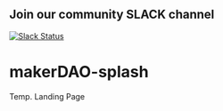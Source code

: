 ## Join our community SLACK channel


[![Slack Status](http://slack.makerdao.com/badge.svg)](https:/slack.makerdao.com)

# makerDAO-splash

Temp. Landing Page
